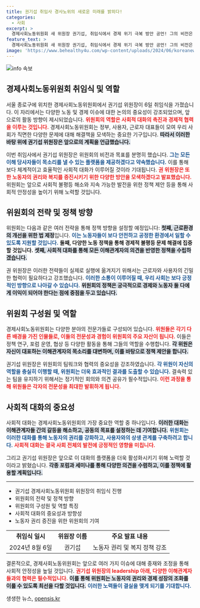 ```yaml
---
title: 권기섭 취임사 경사노위의 새로운 미래를 밝히다!
categories:
  - 사회
excerpt: >
  경제사회노동위원회 새 위원장 권기섭, 취임식에서 경제 위기 극복 방안 공언! 그의 비전은 무엇일까? 클릭하여 자세히 알아보세요!
feature_text: >
  경제사회노동위원회 새 위원장 권기섭, 취임식에서 경제 위기 극복 방안 공언! 그의 비전은 무엇일까? 클릭하여 자세히 알아보세요!
image: 'https://www.behealthy4u.com/wp-content/uploads/2024/06/koreanews.jpg'
---
```


<p><img src="https://www.behealthy4u.com/wp-content/uploads/2024/06/koreanews.jpg" alt="info 속보" /></p>

<h2 data-ke-size="size26">경제사회노동위원회 취임식 및 역할</h2>

<p data-ke-size="size16">서울 종로구에 위치한 경제사회노동위원회에서 권기섭 위원장이 6일 취임식을 가졌습니다. 이 자리에서는 다양한 노동 및 경제 이슈에 대한 논의의 중요성이 강조되었으며, 앞으로의 활동 방향이 제시되었습니다. <b><span style="color: #ee2323;">위원회의 역할은 사회적 대화의 촉진과 경제적 협력을 이루는 것입니다.</span></b> 경제사회노동위원회는 정부, 사용자, 근로자 대표들이 모여 우리 사회가 직면한 다양한 문제에 대해 해결책을 모색하는 중요한 기구입니다. <b><span style="background-color: #21538527;">따라서 이러한 바탕 위에 권기섭 위원장은 앞으로의 계획을 언급했습니다.</span></b></p>

<p data-ke-size="size16">이번 취임사에서 권기섭 위원장은 위원회의 비전과 목표를 분명히 했습니다. <b><span style="color: #1a5490;">그는 모든 이해 당사자들이 목소리를 낼 수 있는 플랫폼을 제공하겠다고 약속했습니다.</span></b> 이를 통해 보다 체계적이고 효율적인 사회적 대화가 이루어질 것이라 기대됩니다. <b><span style="color: #ee2323;">권 위원장은 또한 노동자의 권리와 복지를 증진시키기 위한 다양한 방안을 모색하겠다고 발표했습니다.</span></b> 위원회는 앞으로 사회적 불평등 해소와 지속 가능한 발전을 위한 정책 제안 등을 통해 사회적 안정성을 높이기 위해 노력할 것입니다.</p>

<h2 data-ke-size="size26">위원회의 전략 및 정책 방향</h2>

<p data-ke-size="size16">위원회는 다음과 같은 여러 전략을 통해 정책 방향을 설정할 예정입니다: <b><span style="background-color: #21538527;">첫째, 근로환경의 개선을 위한 법 제정</span></b>입니다. <b><span style="color: #1a5490;">이는 노동자들이 보다 안전하고 공정한 환경에서 일할 수 있도록 지원할 것입니다.</span></b> <b><span style="ee2323;">둘째, 다양한 노동 정책을 통해 경제적 불평등 문제 해결에 집중할 것입니다.</span></b> <b><span style="background-color: #21538527;">셋째, 사회적 대화를 통해 모든 이해관계자의 의견을 반영한 정책을 수립하겠습니다.</span></b></p>

<p data-ke-size="size16">권 위원장은 이러한 전략들이 실제로 실행에 옮겨지기 위해서는 근로자와 사용자의 긴밀한 협력이 필요하다고 강조했습니다. <b><span style="color: #1a5490;">이러한 소통이 이루어질 때, 우리 사회는 보다 긍정적인 방향으로 나아갈 수 있습니다.</span></b> <b><span style="background-color: #21538527;">위원회의 정책은 궁극적으로 경제와 노동자 둘 다에게 이익이 되어야 한다는 점에 중점을 두고 있습니다.</span></b></p>

<h2 data-ke-size="size26">위원회 구성원 및 역할</h2>

<p data-ke-size="size16">경제사회노동위원회는 다양한 분야의 전문가들로 구성되어 있습니다. <b><span style="color: #ee2323;">위원들은 각기 다른 배경을 가진 인물들로, 이들의 전문성과 경험이 위원회의 주요 자산이 됩니다.</span></b> 이들은 정책 연구, 포럼 운영, 협상 등 다양한 활동을 통해 그들의 역할을 수행합니다. <b><span style="background-color: #21538527;">각 위원은 자신이 대표하는 이해관계자의 목소리를 대변하며, 이를 바탕으로 정책 제안을 합니다.</span></b></p>

<p data-ke-size="size16">권기섭 위원장은 위원회의 팀워크와 협력의 중요성을 강조하였습니다. <b><span style="color: #1a5490;">각 위원이 자신의 역할을 충실히 이행할 때, 위원회는 더욱 효과적인 결과를 도출할 수 있습니다.</span></b> 결속력 있는 팀을 유지하기 위해서는 정기적인 회의와 의견 공유가 필수적입니다. <b><span style="color: #ee2323;">이런 과정을 통해 위원들은 각자의 전문성을 최대한 발휘하게 됩니다.</span></b></p>

<h2 data-ke-size="size26">사회적 대화의 중요성</h2>

<p data-ke-size="size16">사회적 대화는 경제사회노동위원회의 가장 중요한 역할 중 하나입니다. <b><span style="background-color: #21538527;">이러한 대화는 이해관계자들 간의 갈등을 해소하고, 공동의 목표를 설정하는 데 기여합니다.</span></b> <b><span style="color: #1a5490;">위원회는 이러한 대화를 통해 노동자의 권리를 강화하고, 사용자와의 상생 관계를 구축하려고 합니다.</span></b> <b><span style="color: #ee2323;">사회적 대화는 결국 사회 전체의 발전에 긍정적인 영향을 미칩니다.</span></b></p>

<p data-ke-size="size16">그리고 권기섭 위원장은 앞으로 이 대화의 플랫폼을 더욱 활성화시키기 위해 노력할 것이라고 밝혔습니다. <b><span style="background-color: #21538527;">각종 포럼과 세미나를 통해 다양한 의견을 수렴하고, 이를 정책에 활용할 계획입니다.</span></b></p>

<hr />

<ul>
    <li>권기섭 경제사회노동위원회 위원장의 취임식 진행</li>
    <li>위원회의 전략 및 정책 방향</li>
    <li>위원회의 구성원 및 역할 특징</li>
    <li>사회적 대화의 중요성과 방향성</li>
    <li>노동자 권리 증진을 위한 위원회의 기여</li>
</ul>

<table style="width: 100%;">
    <tr>
        <td style="text-align: center; height: 17px;"><b>취임식 일시</b></td>
        <td style="text-align: center; height: 17px;"><b>위원장 이름</b></td>
        <td style="text-align: center; height: 17px;"><b>주요 발표 내용</b></td>
    </tr>
    <tr>
        <td style="text-align: center; height: 17px;">2024년 8월 6일</td>
        <td style="text-align: center; height: 17px;">권기섭</td>
        <td style="text-align: center; height: 17px;">노동자 권리 및 복지 정책 강조</td>
    </tr>
</table>

<p data-ke-size="size16">결론적으로, 경제사회노동위원회는 앞으로 여러 가지 이슈에 대해 중재와 조정을 통해 사회적 안정성을 높일 것입니다. <b><span style="color: #ee2323;">권기섭 위원장의 leadership 아래, 다양한 이해관계자들과의 협력은 필수적입니다.</span></b> <b><span style="background-color: #21538527;">이를 통해 위원회는 노동자의 권리와 경제 성장의 조화를 이룰 수 있도록 최선을 다할 것입니다.</span></b> <b><span style="color: #1a5490;">이러한 노력들이 결실을 맺게 되기를 기대합니다.</span></b></p>
생생한 뉴스, <a href="https://opensis.kr" rel="dofollow">opensis.kr</a>


